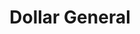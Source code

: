 ---
title: "Dollar General"
url: /princeton/dollar-general-hopkinsville-road/
shop: variety store
---